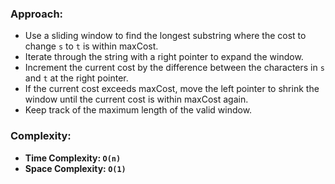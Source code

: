 ### Approach:
- Use a sliding window to find the longest substring where the cost to change `s` to `t` is within maxCost.
- Iterate through the string with a right pointer to expand the window.
- Increment the current cost by the difference between the characters in `s` and `t` at the right pointer.
- If the current cost exceeds maxCost, move the left pointer to shrink the window until the current cost is within maxCost again.
- Keep track of the maximum length of the valid window.
​
### Complexity:
- **Time Complexity: `O(n)`**
- **Space Complexity: `O(1)`**